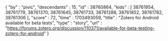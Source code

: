 {
  "by" : "pivic",
  "descendants" : 15,
  "id" : 38760864,
  "kids" : [ 38761954, 38761779, 38761370, 38761645, 38761733, 38761288, 38761852, 38761782, 38761306 ],
  "score" : 72,
  "time" : 1703493059,
  "title" : "Zotero for Android available for beta tests",
  "type" : "story",
  "url" : "https://forums.zotero.org/discussion/110371/available-for-beta-testing-zotero-for-android"
}
